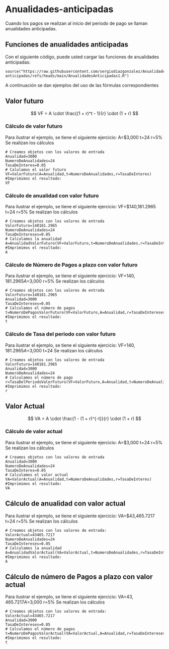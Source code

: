 # Anualidades-anticipadas
Cuando los pagos se realizan al inicio del periodo de pago se llaman anualidades anticipadas.
## Funciones de anualidades anticipadas 
Con el siguiente código, puede usted cargar las funciones de anualidades anticipadas:
```{r}
source("https://raw.githubusercontent.com/sergiodiazgonzalez/Anualidades-anticipadas/refs/heads/main/AnualidadesAnticipadas1.R")
```
A continuación se dan ejemplos del uso de las fórmulas correspondientes
## Valor futuro
$$
VF = A \cdot \frac{(1 + r)^t - 1}{r} \cdot (1 + r)
$$
### Cálculo de valor futuro
Para ilustrar el ejemplo, se tiene el siguiente ejercicio: A=$3,000 t=24 r=5%
Se realizan los cálculos
```{r}
# Creamos objetos con los valores de entrada
Anualidad=3000
NumeroDeAnualidades=24
TasaDeInteres=0.05
# Calulamos el valor futuro
VF=ValorFuturo(A=Anualidad,t=NumeroDeAnualidades,r=TasaDeInteres)
#Imprimimos el resultado:
VF
```
### Cálculo de anualidad con valor futuro
Para ilustrar el ejemplo, se tiene el siguiente ejercicio: VF=$140,181.2965 t=24 r=5%
Se realizan los cálculos
```{r}
# Creamos objetos con los valores de entrada
ValorFuturo=140181.2965
NumeroDeAnualidades=24
TasaDeIntereses=0.05
# Calculamos la anualidad
A=AnualidadValorFuturo(VF=ValorFuturo,t=NumeroDeAnualidades,r=TasaDeIntereses)
#Imprimimos el resultado:
A
```
### Cálculo de Número de Pagos a plazo con valor futuro
Para ilustrar el ejemplo, se tiene el siguiente ejercicio: VF=$140,181.2965 A=$3,000 r=5%
Se realizan los cálculos
```{r}
# Creamos objetos con los valores de entrada
ValorFuturo=140181.2965
Anualidad=3000
TasaDeIntereses=0.05
# Calculamos el número de pagos
t=NumeroDePagosValorFuturo(VF=ValorFuturo,A=Anualidad,r=TasaDeIntereses)
#Imprimimos el resultado:
t
```
### Cálculo de Tasa del periodo con valor futuro
Para ilustrar el ejemplo, se tiene el siguiente ejercicio: VF=$140,181.2965 A=$3,000 t=24
Se realizan los cálculos
```{r}
# Creamos objetos con los valores de entrada
ValorFuturo=140181.2965
Anualidad=3000
NumeroDeAnualidades=24
# Calculamos el número de pago
r=TasaDelPeriodoValorFuturo(VF=ValorFuturo,A=Anualidad,t=NumeroDeAnualidades)
#Imprimimos el resultado:
r
```
## Valor Actual
$$
VA = A \cdot \frac{1 - (1 + r)^{-t}}{r} \cdot (1 + r)
$$
### Cálculo de valor actual
Para ilustrar el ejemplo, se tiene el siguiente ejercicio: A=$3,000 t=24 r=5%
Se realizan los cálculos
```{r}
# Creamos objetos con los valores de entrada
Anualidad=3000
NumeroDeAnualidades=24
TasaDeInteres=0.05
# Calculamos el valor actual
VA=ValorActual(A=Anualidad,t=NumeroDeAnualidades,r=TasaDeInteres)
#Imprimimos el resultado:
VA
```
## Cálculo de anualidad con valor actual
Para ilustrar el ejemplo, se tiene el siguiente ejercicio: VA=$43,465.7217 t=24 r=5%
Se realizan los cálculos
```{r}
# Creamos objetos con los valores de entrada:
ValorActual=43465.7217
NumeroDeAnualidades=24
TasaDeIntereses=0.05
# Calculamos la anualidad
A=AnualidadValorActual(VA=ValorActual,t=NumeroDeAnualidades,r=TasaDeIntereses)
#Imprimimos el resultado:
A
```
## Cálculo de número de Pagos a plazo con valor actual
Para ilustrar el ejemplo, se tiene el siguiente ejercicio: VA=$43,465.7217 A=$3,000 r=5%
Se realizan los cálculos
```{r}
# Creamos objetos con los valores de entrada:
ValorActual=43465.7217
Anualidad=3000
TasaDeIntereses=0.05
# Calculamos el número de pagos
t=NumeroDePagosValorActual(VA=ValorActual,A=Anualidad,r=TasaDeIntereses)
#Imprimimos el resultado:
t
```
